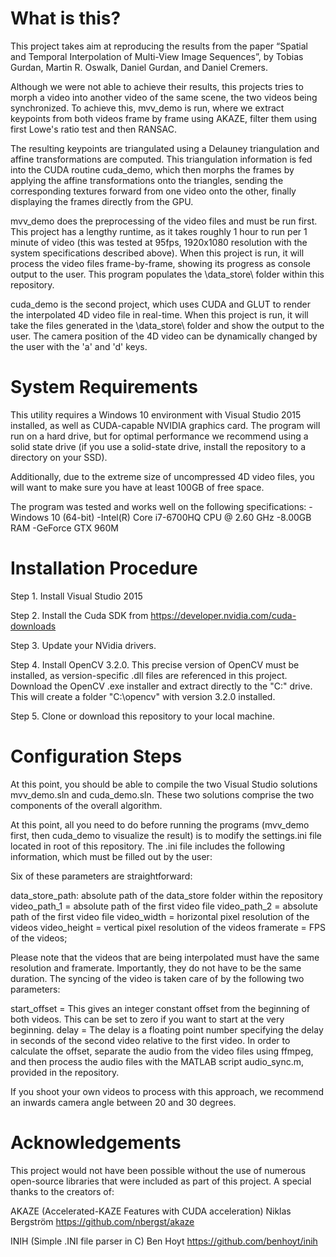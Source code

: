 # What is this?

This project takes aim at reproducing the results from the paper “Spatial and Temporal Interpolation of Multi-View Image Sequences”, by Tobias Gurdan, Martin R. Oswalk, Daniel Gurdan, and Daniel Cremers. 

Although we were not able to achieve their results, this projects tries to morph a video into another video of the same scene, the two videos being synchronized. To achieve this, mvv\_demo is run, where we extract keypoints from both videos frame by frame using AKAZE, filter them using first Lowe's ratio test and then RANSAC. 

The resulting keypoints are triangulated using a Delauney triangulation and affine transformations are computed.  This triangulation information is fed into the CUDA routine cuda\_demo, which then morphs the frames by applying the affine transformations onto the triangles, sending the corresponding textures forward from one video onto the other, finally displaying the frames directly from the GPU. 

mvv\_demo does the preprocessing of the video files and must be run first. This project has a lengthy runtime, as it takes roughly 1 hour to run per 1 minute of video (this was tested at 95fps, 1920x1080 resolution with the system specifications described above). When this project is run, it will process the video files frame-by-frame, showing its progress as console output to the user. This program populates the \data\_store\ folder within this repository.

cuda\_demo is the second project, which uses CUDA and GLUT to render the interpolated 4D video file in real-time. When this project is run, it will take the files generated in the \data\_store\ folder and show the output to the user. The camera position of the 4D video can be dynamically changed by the user with the 'a' and 'd' keys.

# System Requirements

This utility requires a Windows 10 environment with Visual Studio 2015 installed, as well as CUDA-capable NVIDIA graphics card. The program will run on a hard drive, but for optimal performance we recommend using a solid state drive (if you use a solid-state drive, install the repository to a directory on your SSD).

Additionally, due to the extreme size of uncompressed 4D video files, you will want to make sure you have at least 100GB of free space.

The program was tested and works well on the following specifications:
-Windows 10 (64-bit)
-Intel(R) Core i7-6700HQ CPU @ 2.60 GHz
-8.00GB RAM
-GeForce GTX 960M

# Installation Procedure

Step 1. Install Visual Studio 2015

Step 2. Install the Cuda SDK from https://developer.nvidia.com/cuda-downloads 

Step 3. Update your NVidia drivers.

Step 4. Install OpenCV 3.2.0.
This precise version of OpenCV must be installed, as version-specific .dll files are referenced in this project. Download the OpenCV .exe installer and extract directly to the "C:\" drive. This will create a folder "C:\opencv" with version 3.2.0 installed.

Step 5. Clone or download this repository to your local machine.

# Configuration Steps

At this point, you should be able to compile the two Visual Studio solutions mvv\_demo.sln and cuda\_demo.sln. These two solutions comprise the two components of the overall algorithm.

At this point, all you need to do before running the programs (mvv_demo first, then cuda\_demo to visualize the result) is to modify the settings.ini file located in root of this repository. The .ini file includes the following information, which must be filled out by the user:

Six of these parameters are straightforward:

data_store_path: absolute path of the data_store folder within the repository
video_path_1 = absolute path of the first video file
video_path_2 = absolute path of the first video file 
video_width = horizontal pixel resolution of the videos
video_height = vertical pixel resolution of the videos
framerate = FPS of the videos;

Please note that the videos that are being interpolated must have the same resolution and framerate. Importantly, they do not have to be the same duration. The syncing of the video is taken care of by the following two parameters:

start_offset = This gives an integer constant offset from the beginning of both videos. This can be set to zero if you want to start at the very beginning.
delay = The delay is a floating point number specifying the delay in seconds of the second video relative to the first video. In order to calculate the offset, separate the audio from the video files using ffmpeg, and then process the audio files with the MATLAB script audio_sync.m, provided in the repository.

If you shoot your own videos to process with this approach, we recommend an inwards camera angle between 20 and 30 degrees.

# Acknowledgements

This project would not have been possible without the use of numerous open-source libraries that were included as part of this project. A special thanks to the creators of:

AKAZE (Accelerated-KAZE Features with CUDA acceleration)
Niklas Bergström
https://github.com/nbergst/akaze

INIH (Simple .INI file parser in C)
Ben Hoyt
https://github.com/benhoyt/inih
